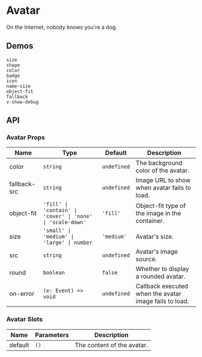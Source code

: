 # Avatar

On the Internet, nobody knows you're a dog.

## Demos

```demo
size
shape
color
badge
icon
name-size
object-fit
fallback
v-show-debug
```

## API

### Avatar Props

| Name | Type | Default | Description |
| --- | --- | --- | --- |
| color | `string` | `undefined` | The background color of the avatar. |
| fallback-src | `string` | `undefined` | Image URL to show when avatar fails to load. |
| object-fit | `'fill' \| 'contain' \| 'cover' \| 'none' \| 'scale-down'` | `'fill'` | Object-fit type of the image in the container. |
| size | `'small' \| 'medium' \| 'large' \| number` | `'medium'` | Avatar's size. |
| src | `string` | `undefined` | Avatar's image source. |
| round | `boolean` | `false` | Whether to display a rounded avatar. |
| on-error | `(e: Event) => void` | `undefined` | Callback executed when the avatar image fails to load. |

### Avatar Slots

| Name    | Parameters | Description                |
| ------- | ---------- | -------------------------- |
| default | `()`       | The content of the avatar. |
